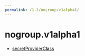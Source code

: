 ```yaml
---
permalink: /1.3/nogroup/v1alpha1/
---
```


# nogroup.v1alpha1



* [secretProviderClass](secretProviderClass.md)